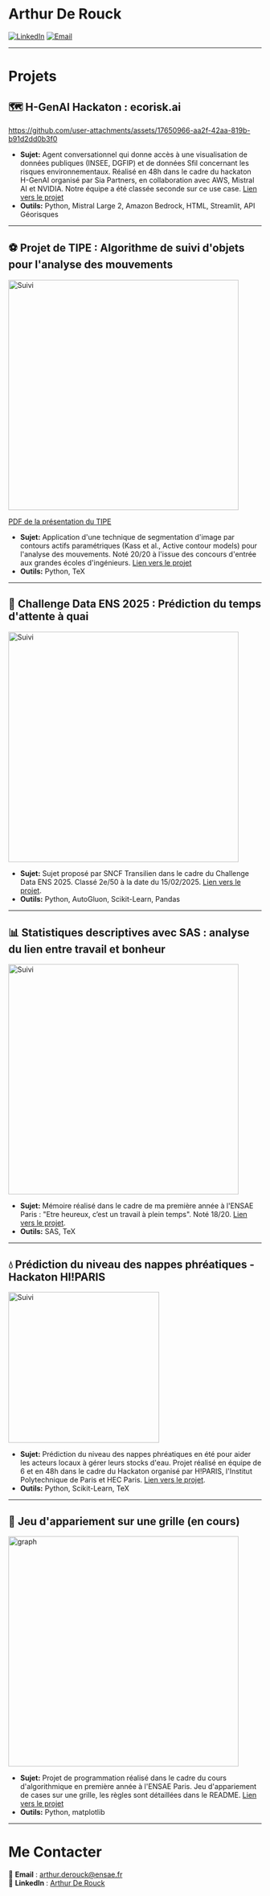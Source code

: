 <h1> Arthur De Rouck</h1>

<p>
  <a href="https://www.linkedin.com/in/arthur-de-rouck-64b4a5221/"><img src="https://img.shields.io/badge/-LinkedIn-blue?style=flat&logo=linkedin" alt="LinkedIn"/></a>
  <a href="mailto:arthur.derouck@ensae.fr"><img src="https://img.shields.io/badge/-Email-red?style=flat&logo=gmail" alt="Email"/></a>
</p>


---

# Projets

## 🗺️ H-GenAI Hackaton : ecorisk.ai


https://github.com/user-attachments/assets/17650966-aa2f-42aa-819b-b91d2dd0b3f0

- **Sujet:**  Agent conversationnel qui donne accès à une visualisation de données publiques (INSEE, DGFIP) et de données Sfil concernant les risques environnementaux. Réalisé en 48h dans le cadre du hackaton H-GenAI organisé par Sia Partners, en collaboration avec AWS, Mistral AI et NVIDIA. Notre équipe a été classée seconde sur ce use case. [Lien vers le projet](https://github.com/arthurdrk/H-GenAI-Hackaton)
- **Outils:** Python, Mistral Large 2, Amazon Bedrock, HTML, Streamlit, API Géorisques
  
---
## ⚽ Projet de TIPE : Algorithme de suivi d'objets pour l'analyse des mouvements
<img width="458" alt="Suivi" src="https://github.com/user-attachments/assets/1abec784-df9c-419a-b4e8-6a6e7120ed38" />  

[PDF de la présentation du TIPE](https://github.com/user-attachments/files/18725877/Presentation.TIPE.pdf)

- **Sujet:** Application d'une technique de segmentation d'image par contours actifs paramétriques (Kass et al., Active contour models) pour l'analyse des mouvements. Noté 20/20 à l'issue des concours d'entrée aux grandes écoles d'ingénieurs. [Lien vers le projet](https://github.com/arthurdrk/TIPE-active-contours)  
- **Outils:** Python, TeX
  
---

## 🚄 Challenge Data ENS 2025 : Prédiction du temps d'attente à quai
<img width="458" alt="Suivi" src="https://github.com/user-attachments/assets/048da365-817a-40da-88d7-da330fb4feef" />



- **Sujet:** Sujet proposé par SNCF Transilien dans le cadre du Challenge Data ENS 2025. Classé 2e/50 à la date du 15/02/2025.  [Lien vers le projet](https://github.com/arthurdrk/SNCF-Data-Challenge).
- **Outils:** Python, AutoGluon, Scikit-Learn, Pandas

---
## 📊 Statistiques descriptives avec SAS : analyse du lien entre travail et bonheur
<img width="458" alt="Suivi" src="https://github.com/user-attachments/assets/b8ffce81-ada1-4c7d-b762-9417bc2b847b" />  

- **Sujet:** Mémoire réalisé dans le cadre de ma première année à l'ENSAE Paris : "Etre heureux, c’est un travail à plein temps". Noté 18/20. [Lien vers le projet](https://github.com/arthurdrk/Lien-travail-bonheur).
- **Outils:** SAS, TeX
---
## 💧 Prédiction du niveau des nappes phréatiques - Hackaton HI!PARIS
<img width="300" alt="Suivi" src="https://github.com/user-attachments/assets/5415db5a-984d-482f-9b1c-cc9a9abeb809" />

- **Sujet:** Prédiction du niveau des nappes phréatiques en été pour aider les acteurs locaux à gérer leurs stocks d'eau. Projet réalisé en équipe de 6 et en 48h dans le cadre du Hackaton organisé par H!PARIS, l'Institut Polytechnique de Paris et HEC Paris. [Lien vers le projet](https://github.com/arthurdrk/HI-PARIS-Hackaton).
- **Outils:** Python, Scikit-Learn, TeX
---

## 🏁 Jeu d'appariement sur une grille (en cours)
<img width="458" alt="graph" src="https://github.com/user-attachments/assets/adf53acc-b247-4caa-9c95-888924a0ba12" />

- **Sujet:**  Projet de programmation réalisé dans le cadre du cours d'algorithmique en première année à l'ENSAE Paris. Jeu d'appariement de cases sur une grille, les règles sont détaillées dans le README. [Lien vers le projet](https://github.com/arthurdrk/Jeu-appariement-sur-une-grille)
- **Outils:** Python, matplotlib
---
# Me Contacter

📧 **Email** : [arthur.derouck@ensae.fr](mailto:arthur.derouck@ensae.fr)  
🔗 **LinkedIn** : [Arthur De Rouck](https://www.linkedin.com/in/arthur-de-rouck-64b4a5221/)  
